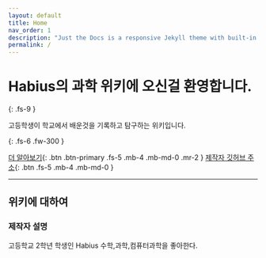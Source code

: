```yaml
---
layout: default
title: Home
nav_order: 1
description: "Just the Docs is a responsive Jekyll theme with built-in search that is easily customizable and hosted on GitHub Pages."
permalink: /
---
```


# Habius의 과학 위키에 오신걸 환영합니다.
{: .fs-9 }

고등학생이 학교에서 배운것을 기록하고 탐구하는 위키입니다.

{: .fs-6 .fw-300 }

[더 알아보기](#위키에-대하여){: .btn .btn-primary .fs-5 .mb-4 .mb-md-0 .mr-2 } [제작자 깃허브 주소](https://github.com/Habius/Habius.github.io){: .btn .fs-5 .mb-4 .mb-md-0 }

---

## 위키에 대하여

### 제작자 설명
고등학교 2학년 학생인 Habius
수학,과학,컴퓨터과학을 좋아한다.

